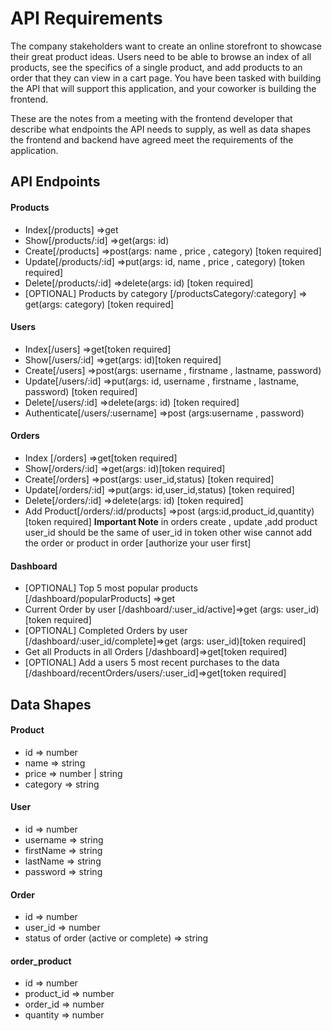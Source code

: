 # API Requirements
The company stakeholders want to create an online storefront to showcase their great product ideas. Users need to be able to browse an index of all products, see the specifics of a single product, and add products to an order that they can view in a cart page. You have been tasked with building the API that will support this application, and your coworker is building the frontend.

These are the notes from a meeting with the frontend developer that describe what endpoints the API needs to supply, as well as data shapes the frontend and backend have agreed meet the requirements of the application. 

## API Endpoints
#### Products
- Index[/products] =>get
- Show[/products/:id] =>get(args: id)
- Create[/products] =>post(args: name , price , category) [token required]
- Update[/products/:id] =>put(args: id, name , price , category) [token required]
- Delete[/products/:id] =>delete(args: id) [token required]
- [OPTIONAL] Products by category [/productsCategory/:category] => get(args: category) [token required]


#### Users
- Index[/users] =>get[token required]
- Show[/users/:id] =>get(args: id)[token required]
- Create[/users] =>post(args: username , firstname , lastname, password) 
- Update[/users/:id] =>put(args: id, username , firstname , lastname, password) [token required]
- Delete[/users/:id] =>delete(args: id) [token required]
- Authenticate[/users/:username] =>post (args:username , password)

#### Orders

- Index [/orders] =>get[token required]
- Show[/orders/:id] =>get(args: id)[token required]
- Create[/orders] =>post(args: user_id,status) [token required] 
- Update[/orders/:id] =>put(args: id,user_id,status) [token required]
- Delete[/orders/:id] =>delete(args: id) [token required]
- Add Product[/orders/:id/products] =>post (args:id,product_id,quantity)[token required]
**Important Note** in orders create , update ,add product user_id should be the same of user_id in token other wise cannot add the order or product in order [authorize your user first]

#### Dashboard
- [OPTIONAL] Top 5 most popular products [/dashboard/popularProducts] =>get
- Current Order by user [/dashboard/:user_id/active]=>get (args: user_id)[token required]
- [OPTIONAL] Completed Orders by user [/dashboard/:user_id/complete]=>get (args: user_id)[token required]
- Get all Products in all Orders [/dashboard]=>get[token required]
- [OPTIONAL] Add a users 5 most recent purchases to the data [/dashboard/recentOrders/users/:user_id]=>get[token required]

## Data Shapes
#### Product
- id => number
- name => string
- price =>  number | string
- category => string

#### User
- id => number
- username => string
- firstName => string
- lastName => string
- password => string

#### Order
- id => number
- user_id => number
- status of order (active or complete) => string

#### order_product
  - id => number
  - product_id => number
  - order_id => number
  - quantity => number
